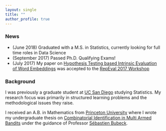 ```yaml
---
layout: single
title: ""
author_profile: true
---
```

### News

* (June 2018) Graduated with a M.S. in Statistics, currently looking for full time roles in Data Science
* (September 2017) Passed Ph.D. Qualifying Exams!
* (July 2017) My paper on [Hypothesis Testing based Intrinsic Evaluation of Word Embeddings](http://www.aclweb.org/anthology/W/W17/W17-5303.pdf) was accepted to the [RepEval 2017 Workshop](https://repeval2017.github.io/ )

### Background
I was previously a graduate student at [UC San Diego](https://math.ucsd.edu/) studying Statistics. My research focus was primarily in structured learning problems and the methodological issues they raise.

I received an A.B. in Mathematics from [Princeton University](https://www.math.princeton.edu/) where I wrote my undergraduate thesis on [Combinatorial Identification in Multi Armed Bandits](https://s3.amazonaws.com/www.ngurnani.com/ngurnani_seniorthesis.pdf) under the guidance of Professor [Sébastien Bubeck](http://research.microsoft.com/en-us/um/people/sebubeck/).
